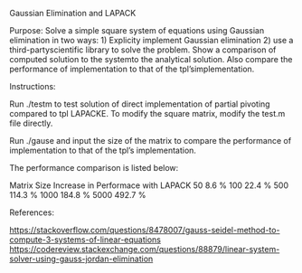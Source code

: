 

Gaussian Elimination and LAPACK


Purpose: 
Solve  a  simple  square  system  of  equations  using  Gaussian  elimination in two ways: 1) Explicity implement Gaussian elimination 2) use a third-partyscientific library to solve the problem. Show a comparison of computed solution to the systemto the analytical solution. Also compare the performance of implementation to that of the tpl’simplementation.


Instructions:

Run ./testm to test solution of direct implementation of partial pivoting compared to tpl LAPACKE. To modify the square matrix, modify the test.m file directly.    

Run ./gause and input the size of the matrix to compare the performance of implementation to that of the tpl’s implementation.


The performance comparison is listed below:
 

   Matrix Size      Increase in Performace with LAPACK
       50                         8.6 % 
      100                        22.4 %
      500                       114.3 %
     1000                       184.8 %
     5000                       492.7 %


References:

https://stackoverflow.com/questions/8478007/gauss-seidel-method-to-compute-3-systems-of-linear-equations
https://codereview.stackexchange.com/questions/88879/linear-system-solver-using-gauss-jordan-elimination



